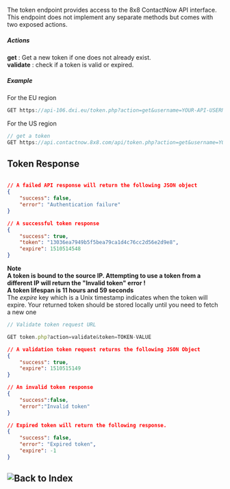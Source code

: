 The token endpoint provides access to the 8x8 ContactNow API interface.
This endpoint does not implement any separate methods but comes with two exposed actions.

##### Actions
**get** : Get a new token if one does not already exist.<br>
**validate** : check if a token is valid or expired.

##### Example
For the EU region
```javascript
GET https://api-106.dxi.eu/token.php?action=get&username=YOUR-API-USERNAME&password=YOUR-API-PASSWORD
```
For the US region
```javascript
// get a token
GET https://api.contactnow.8x8.com/api/token.php?action=get&username=YOUR-API-USERNAME&password=YOUR-API-PASSWORD
```

## Token Response
```json

// A failed API response will return the following JSON object
{
    "success": false,
    "error": "Authentication failure"
}

// A successful token response
{
    "success": true,
    "token": "13036ea7949b5f5bea79ca1d4c76cc2d56e2d9e8",
    "expire": 1510514548
}
```
**Note**<br>
**A token is bound to the source IP. Attempting to use a token from a different IP will return the "Invalid token" error !**<br>
**A token lifespan is 11 hours and 59 seconds**<br>
The *expire* key which is a Unix timestamp indicates when the token will expire.
Your returned token should be stored locally until you need to fetch a new one <br>


```javascript
// Validate token request URL

GET token.php?action=validate&token=TOKEN-VALUE
```

```json
// A validation token request returns the following JSON Object
{
    "success": true,
    "expire": 1510515149
}

// An invalid token response
{
    "success":false,
    "error":"Invalid token"
}

// Expired token will return the following response.
{
    "success": false,
    "error": "Expired token",
    "expire": -1
}
```

## ![Back to Index](https://github.com/8x8-dxi/ContactNowAPI/wiki)